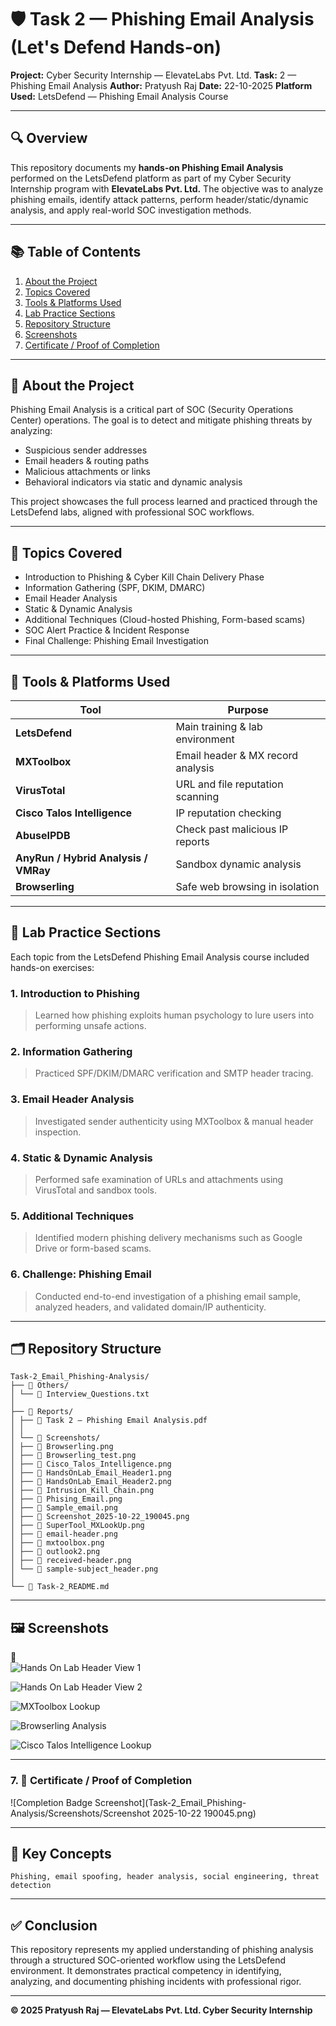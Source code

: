 # 🛡️ Task 2 — Phishing Email Analysis (Let's Defend Hands-on)

**Project:** Cyber Security Internship — ElevateLabs Pvt. Ltd.
**Task:** 2 — Phishing Email Analysis
**Author:** Pratyush Raj
**Date:** 22-10-2025
**Platform Used:** LetsDefend — Phishing Email Analysis Course

---

## 🔍 Overview

This repository documents my **hands-on Phishing Email Analysis** performed on the LetsDefend platform as part of my Cyber Security Internship program with **ElevateLabs Pvt. Ltd.**
The objective was to analyze phishing emails, identify attack patterns, perform header/static/dynamic analysis, and apply real-world SOC investigation methods.

---

## 📚 Table of Contents

1. [About the Project](#about-the-project)
2. [Topics Covered](#topics-covered)
3. [Tools & Platforms Used](#tools--platforms-used)
4. [Lab Practice Sections](#lab-practice-sections)
5. [Repository Structure](#repository-structure)
6. [Screenshots](#screenshots)
7. [Certificate / Proof of Completion](#certificate--proof-of-completion)

---

## 📖 About the Project

Phishing Email Analysis is a critical part of SOC (Security Operations Center) operations. The goal is to detect and mitigate phishing threats by analyzing:

* Suspicious sender addresses
* Email headers & routing paths
* Malicious attachments or links
* Behavioral indicators via static and dynamic analysis

This project showcases the full process learned and practiced through the LetsDefend labs, aligned with professional SOC workflows.

---

## 🧠 Topics Covered

* Introduction to Phishing & Cyber Kill Chain Delivery Phase
* Information Gathering (SPF, DKIM, DMARC)
* Email Header Analysis
* Static & Dynamic Analysis
* Additional Techniques (Cloud-hosted Phishing, Form-based scams)
* SOC Alert Practice & Incident Response
* Final Challenge: Phishing Email Investigation

---

## 🧰 Tools & Platforms Used

| Tool                                 | Purpose                           |
| ------------------------------------ | --------------------------------- |
| **LetsDefend**                       | Main training & lab environment   |
| **MXToolbox**                        | Email header & MX record analysis |
| **VirusTotal**                       | URL and file reputation scanning  |
| **Cisco Talos Intelligence**         | IP reputation checking            |
| **AbuseIPDB**                        | Check past malicious IP reports   |
| **AnyRun / Hybrid Analysis / VMRay** | Sandbox dynamic analysis          |
| **Browserling**                      | Safe web browsing in isolation    |

---

## 🧪 Lab Practice Sections

Each topic from the LetsDefend Phishing Email Analysis course included hands-on exercises:

### 1. Introduction to Phishing

> Learned how phishing exploits human psychology to lure users into performing unsafe actions.

### 2. Information Gathering

> Practiced SPF/DKIM/DMARC verification and SMTP header tracing.

### 3. Email Header Analysis

> Investigated sender authenticity using MXToolbox & manual header inspection.

### 4. Static & Dynamic Analysis

> Performed safe examination of URLs and attachments using VirusTotal and sandbox tools.

### 5. Additional Techniques

> Identified modern phishing delivery mechanisms such as Google Drive or form-based scams.


### 6. Challenge: Phishing Email

> Conducted end-to-end investigation of a phishing email sample, analyzed headers, and validated domain/IP authenticity.

---

## 🗂️ Repository Structure

```
Task-2_Email_Phishing-Analysis/  
├── 📁 Others/  
│ └── 📄 Interview_Questions.txt  
│  
├── 📁 Reports/  
│ ├── 📄 Task 2 — Phishing Email Analysis.pdf  
│ │  
│ └── 📁 Screenshots/  
│ ├── 📸 Browserling.png  
│ ├── 📸 Browserling_test.png  
│ ├── 📸 Cisco_Talos_Intelligence.png  
│ ├── 📸 HandsOnLab_Email_Header1.png  
│ ├── 📸 HandsOnLab_Email_Header2.png  
│ ├── 📸 Intrusion_Kill_Chain.png  
│ ├── 📸 Phising_Email.png  
│ ├── 📸 Sample_email.png  
│ ├── 📸 Screenshot_2025-10-22_190045.png  
│ ├── 📸 SuperTool_MXLookUp.png  
│ ├── 📸 email-header.png  
│ ├── 📸 mxtoolbox.png  
│ ├── 📸 outlook2.png  
│ ├── 📸 received-header.png  
│ └── 📸 sample-subject_header.png  
│  
└── 📄 Task-2_README.md  
```

---

## 🖼️ Screenshots

📸  
![Hands On Lab Header View 1](Task-2_Email_Phishing-Analysis/Screenshots/HandsOnLab_Email_Header1.png)  

![Hands On Lab Header View 2](Task-2_Email_Phishing-Analysis/Screenshots/HandsOnLab_Email_Header2.png)  

![MXToolbox Lookup](Task-2_Email_Phishing-Analysis/Screenshots/mxtoolbox.png)  

![Browserling Analysis](Task-2_Email_Phishing-Analysis/Screenshots/Browserling.png)  

![Cisco Talos Intelligence Lookup](Task-2_Email_Phishing-Analysis/Screenshots/Cisco_Talos_Intelligence.png)

---

### 7. 🏅 Certificate / Proof of Completion

![Completion Badge Screenshot](Task-2_Email_Phishing-Analysis/Screenshots/Screenshot 2025-10-22 190045.png)  

---

## 💬 Key Concepts

```
Phishing, email spoofing, header analysis, social engineering, threat detection
```

---

## ✅ Conclusion

This repository represents my applied understanding of phishing analysis through a structured SOC-oriented workflow using the LetsDefend environment.
It demonstrates practical competency in identifying, analyzing, and documenting phishing incidents with professional rigor.

---

**© 2025 Pratyush Raj — ElevateLabs Pvt. Ltd. Cyber Security Internship**
